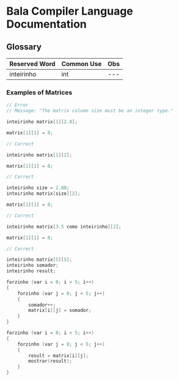 # Bala Compiler Language Documentation 

## Glossary

| Reserved Word | Common Use | Obs |
|--- |--- |--- |
| inteirinho | int | --- |


### Examples of Matrices

```cpp
// Error
// Message: "The matrix column size must be an integer type."

inteirinho matrix[1][2.8];

matrix[1][1] = 8;
```

```cpp
// Correct

inteirinho matrix[1][2];

matrix[1][1] = 8;
```


```cpp
// Correct

inteirinho size = 2.80;
inteirinho matrix[size][2];

matrix[1][1] = 8;
```


```cpp
// Correct

inteirinho matrix[3.5 como inteirinho][2];

matrix[1][1] = 8;
```


```cpp
// Correct

inteirinho matrix[5][5];
inteirinho somador;
inteirinho result;

forzinho (var i = 0; i < 5; i++)
{
    forzinho (var j = 0; j < 5; j++)
    {
        somador++;
        matrix[i][j] = somador;
    }
}

forzinho (var i = 0; i < 5; i++)
{
    forzinho (var j = 0; j < 5; j++)
    {
        result = matrix[i][j];
        mostrar(result);
    }
}
```
